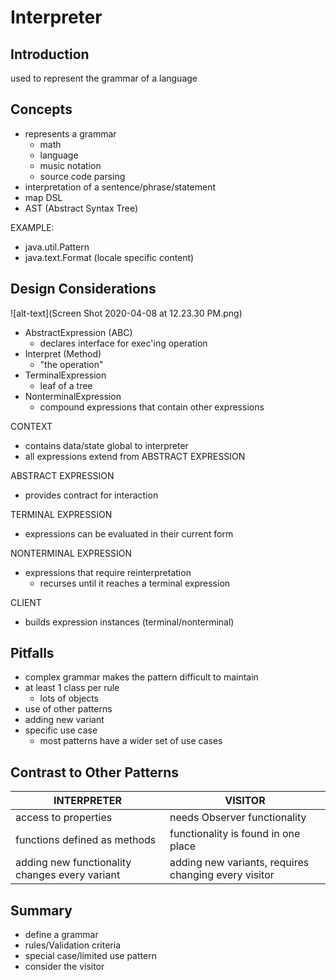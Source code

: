 # Interpreter 

## Introduction
used to represent the grammar of a language

## Concepts
- represents a grammar
    - math
    - language
    - music notation
    - source code parsing
- interpretation of a sentence/phrase/statement
- map DSL
- AST (Abstract Syntax Tree)

EXAMPLE:
- java.util.Pattern
- java.text.Format (locale specific content)

## Design Considerations
![alt-text](Screen Shot 2020-04-08 at 12.23.30 PM.png)
- AbstractExpression (ABC) 
    - declares interface for exec'ing operation
- Interpret (Method)
    - "the operation"
- TerminalExpression
    - leaf of a tree 
- NonterminalExpression
    - compound expressions that contain other expressions
    
CONTEXT
- contains data/state global to interpreter
- all expressions extend from ABSTRACT EXPRESSION

ABSTRACT EXPRESSION
- provides contract for interaction

TERMINAL EXPRESSION
- expressions can be evaluated in their current form

NONTERMINAL EXPRESSION
- expressions that require reinterpretation
    - recurses until it reaches a  terminal expression

CLIENT
- builds expression instances (terminal/nonterminal)

## Pitfalls
- complex grammar makes the pattern difficult to maintain
- at least 1 class per rule
    - lots of objects
- use of other patterns
- adding new variant
- specific use case
    - most patterns have a wider set of use cases

## Contrast to Other Patterns

| INTERPRETER | VISITOR |
| --- | --- |
| access to properties | needs Observer functionality | 
| functions defined as methods | functionality is found in one place | 
| adding new functionality changes every variant| adding new variants, requires changing every visitor  | 

## Summary
- define a grammar
- rules/Validation criteria
- special case/limited use pattern
- consider the visitor

